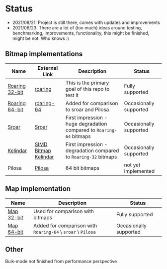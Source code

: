 # Status

* 2021/08/21:
  Project is still there, comes with updates and improvements
* 2021/06/23:
There are a lot of (too much) ideas around testing, benchmarking, improvements, functionality, this might be finished, might be not.
Who knows :)

## Bitmap implementations
|Name|External Link|Description|Status|
|---|---|---|---|
|[Roaring 32-bit](../index-roaring)|[roaring](https://github.com/RoaringBitmap/roaring)|This is the primary goal of this repo to test it|Fully supported|
|[Roaring 64-bit](../index-roaring64)|[roaring-64](https://github.com/RoaringBitmap/roaring/tree/master/roaring64)|Added for comparison to sroar and Pilosa|Occasionally supported|
|[Sroar](../index-sroar)|[Sroar](https://github.com/dgraph-io/sroar)|First impression - huge degradation compared to `Roaring-64` bitmaps|Occasionally supported|
|[Kelindar](../index-kelindar)|[SIMD Bitmap Kelindar](https://github.com/kelindar/bitmap)|First impression - degradation compared to `Roaring-32` bitmaps|Occasionally supported|
|Pilosa|[Pilosa](https://github.com/pilosa/pilosa)|64 bit bitmaps|not yet implemented|

## Map implementation
|Name|Description|Status|
|---|---|---|
|[Map 32-bit](../index-map)|Used for comparison with bitmaps|Fully supported|
|[Map 64-bit](../index-map64)|Added for comparison with `Roaring-64` \ `sroar` \ `Pilosa` |Occasionally supported|

## Other
Bulk-mode not finished from performance perspective